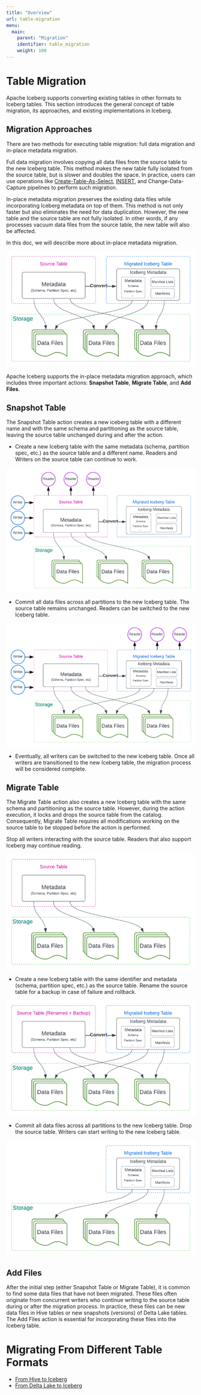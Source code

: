```yaml
---
title: "Overview"
url: table-migration
menu:
  main:
    parent: "Migration"
    identifier: table_migration
    weight: 100
---
```

<!--
 - Licensed to the Apache Software Foundation (ASF) under one or more
 - contributor license agreements.  See the NOTICE file distributed with
 - this work for additional information regarding copyright ownership.
 - The ASF licenses this file to You under the Apache License, Version 2.0
 - (the "License"); you may not use this file except in compliance with
 - the License.  You may obtain a copy of the License at
 -
 -   http://www.apache.org/licenses/LICENSE-2.0
 -
 - Unless required by applicable law or agreed to in writing, software
 - distributed under the License is distributed on an "AS IS" BASIS,
 - WITHOUT WARRANTIES OR CONDITIONS OF ANY KIND, either express or implied.
 - See the License for the specific language governing permissions and
 - limitations under the License.
 -->

# Table Migration
Apache Iceberg supports converting existing tables in other formats to Iceberg tables. This section introduces the general concept of table migration, its approaches, and existing implementations in Iceberg.

## Migration Approaches
There are two methods for executing table migration: full data migration and in-place metadata migration.

Full data migration involves copying all data files from the source table to the new Iceberg table. This method makes the new table fully isolated from the source table, but is slower and doubles the space.
In practice, users can use operations like [Create-Table-As-Select](spark-ddl.md#create-table-as-select), [INSERT](spark-writes.md#insert-into), and Change-Data-Capture pipelines to perform such migration.

In-place metadata migration preserves the existing data files while incorporating Iceberg metadata on top of them.
This method is not only faster but also eliminates the need for data duplication. However, the new table and the source table are not fully isolated. In other words, if any processes vacuum data files from the source table, the new table will also be affected.

In this doc, we will describe more about in-place metadata migration.

![In-Place Metadata Migration](assets/images/iceberg-in-place-metadata-migration.png)

Apache Iceberg supports the in-place metadata migration approach, which includes three important actions: **Snapshot Table**, **Migrate Table**, and **Add Files**.

## Snapshot Table
The Snapshot Table action creates a new iceberg table with a different name and with the same schema and partitioning as the source table, leaving the source table unchanged during and after the action.

- Create a new Iceberg table with the same metadata (schema, partition spec, etc.) as the source table and a different name. Readers and Writers on the source table can continue to work.

![Snapshot Table Step 1](assets/images/iceberg-snapshotaction-step1.png)

- Commit all data files across all partitions to the new Iceberg table. The source table remains unchanged. Readers can be switched to the new Iceberg table.

![Snapshot Table Step 2](assets/images/iceberg-snapshotaction-step2.png)

- Eventually, all writers can be switched to the new Iceberg table. Once all writers are transitioned to the new Iceberg table, the migration process will be considered complete.

## Migrate Table
The Migrate Table action also creates a new Iceberg table with the same schema and partitioning as the source table. However, during the action execution, it locks and drops the source table from the catalog.
Consequently, Migrate Table requires all modifications working on the source table to be stopped before the action is performed.

Stop all writers interacting with the source table. Readers that also support Iceberg may continue reading.

![Migrate Table Step 1](assets/images/iceberg-migrateaction-step1.png)

- Create a new Iceberg table with the same identifier and metadata (schema, partition spec, etc.) as the source table. Rename the source table for a backup in case of failure and rollback.

![Migrate Table Step 2](assets/images/iceberg-migrateaction-step2.png)

- Commit all data files across all partitions to the new Iceberg table. Drop the source table. Writers can start writing to the new Iceberg table.

![Migrate Table Step 3](assets/images/iceberg-migrateaction-step3.png)

## Add Files
After the initial step (either Snapshot Table or Migrate Table), it is common to find some data files that have not been migrated. These files often originate from concurrent writers who continue writing to the source table during or after the migration process.
In practice, these files can be new data files in Hive tables or new snapshots (versions) of Delta Lake tables. The Add Files action is essential for incorporating these files into the Iceberg table.

# Migrating From Different Table Formats
* [From Hive to Iceberg](hive-migration.md)
* [From Delta Lake to Iceberg](delta-lake-migration.md)
